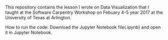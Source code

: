 This repository contains the lesson I wrote on Data Visualization that I taught at the Software Carpentry Workshop on Febuary 4-5 year 2017 at the University of Texas at Arlington.

How to run the code:
Download the Jupyter Notebook file(.ipynb) and open it in Jupyter Notebook.